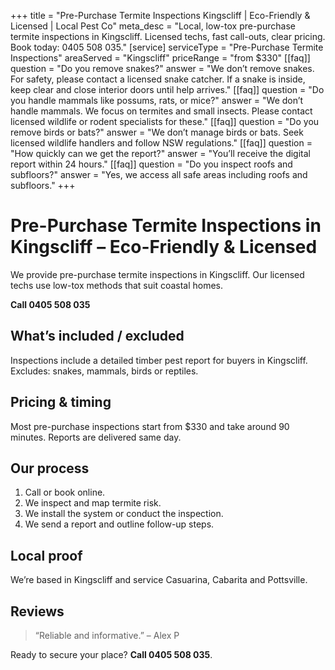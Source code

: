 +++
title = "Pre-Purchase Termite Inspections Kingscliff | Eco-Friendly & Licensed | Local Pest Co"
meta_desc = "Local, low-tox pre-purchase termite inspections in Kingscliff. Licensed techs, fast call-outs, clear pricing. Book today: 0405 508 035."
[service]
serviceType = "Pre-Purchase Termite Inspections"
areaServed = "Kingscliff"
priceRange = "from $330"
[[faq]]
question = "Do you remove snakes?"
answer = "We don’t remove snakes. For safety, please contact a licensed snake catcher. If a snake is inside, keep clear and close interior doors until help arrives."
[[faq]]
question = "Do you handle mammals like possums, rats, or mice?"
answer = "We don’t handle mammals. We focus on termites and small insects. Please contact licensed wildlife or rodent specialists for these."
[[faq]]
question = "Do you remove birds or bats?"
answer = "We don’t manage birds or bats. Seek licensed wildlife handlers and follow NSW regulations."
[[faq]]
question = "How quickly can we get the report?"
answer = "You’ll receive the digital report within 24 hours."
[[faq]]
question = "Do you inspect roofs and subfloors?"
answer = "Yes, we access all safe areas including roofs and subfloors."
+++
# Pre-Purchase Termite Inspections in Kingscliff – Eco-Friendly & Licensed

We provide pre-purchase termite inspections in Kingscliff. Our licensed techs use low-tox methods that suit coastal homes.

**Call 0405 508 035**

## What’s included / excluded

Inspections include a detailed timber pest report for buyers in Kingscliff. Excludes: snakes, mammals, birds or reptiles.

## Pricing & timing

Most pre-purchase inspections start from $330 and take around 90 minutes. Reports are delivered same day.

## Our process

1. Call or book online.
2. We inspect and map termite risk.
3. We install the system or conduct the inspection.
4. We send a report and outline follow-up steps.

## Local proof

We’re based in Kingscliff and service Casuarina, Cabarita and Pottsville.

## Reviews

> “Reliable and informative.” – Alex P

Ready to secure your place? **Call 0405 508 035**.
